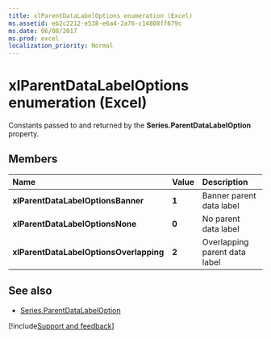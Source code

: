 ```yaml
---
title: xlParentDataLabelOptions enumeration (Excel)
ms.assetid: eb2c2212-e538-e6a4-2a76-c14808ff679c
ms.date: 06/08/2017
ms.prod: excel
localization_priority: Normal
---
```



# xlParentDataLabelOptions enumeration (Excel)

Constants passed to and returned by the **Series.ParentDataLabelOption** property.

## Members

|Name|Value|Description|
|:-----|:-----|:-----|
| **xlParentDataLabelOptionsBanner**| **1**| Banner parent data label |
| **xlParentDataLabelOptionsNone**| **0**| No parent data label |
| **xlParentDataLabelOptionsOverlapping**| **2**| Overlapping parent data label |

## See also

- [Series.ParentDataLabelOption](Excel.series.parentdatalabeloption.md)

[!include[Support and feedback](~/includes/feedback-boilerplate.md)]